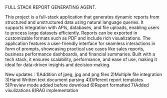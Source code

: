 FULL STACK REPORT GENERATING AGENT.

This project is a full-stack application that generates dynamic reports from structured and unstructured data using natural language queries. It supports integration with APIs, databases, and file uploads, enabling users to process large datasets efficiently. Reports can be exported in customizable formats such as PDF and include rich visualizations. The application features a user-friendly interface for seamless interactions in form of prompts, showcasing practical use cases like sales reports, business performance dashboards, and financial summaries. Built with a tech stack, it ensures scalability, performance, and ease of use, making it ideal for data-driven insights and decision-making.

New updates :
1)Addition of jpeg, jpg and png files
2)Multiple file integration
3)Hand Written text document parsing
4)Different report templates
5)Preview mode added before download
6)Report formatted 
7)Added visulizations 
8)RAG implementation
